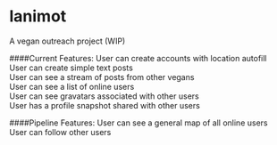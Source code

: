 lanimot
=======

A vegan outreach project (WIP)

####Current Features:
User can create accounts with location autofill <br/>
User can create simple text posts<br/>
User can see a stream of posts from other vegans<br/>
User can see a list of online users<br/>
User can see gravatars associated with other users<br/>
User has a profile snapshot shared with other users<br/>

####Pipeline Features:
User can see a general map of all online users <br/>
User can follow other users <br/>
